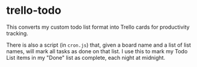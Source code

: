 # trello-todo

This converts my custom todo list format into Trello cards for productivity tracking.

There is also a script (in `cron.js`) that, given a board name and a list of list names, will mark all tasks as done on that list. I use this to mark my Todo List items in my "Done" list as complete, each night at midnight.